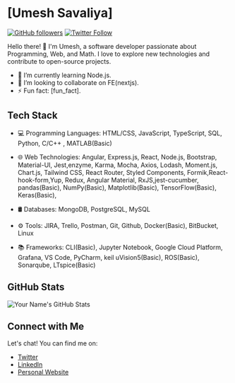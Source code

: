 # [Umesh Savaliya]
[![GitHub followers](https://img.shields.io/github/followers/your-username?style=social)](https://github.com/Umesh-WW)
[![Twitter Follow](https://img.shields.io/twitter/follow/your-twitter-handle?style=social)](https://twitter.com/your-twitter-handle)

Hello there! 👋 I'm Umesh, a software developer passionate about Programming, Web, and Math. I love to explore new technologies and contribute to open-source projects.

- 🌱 I’m currently learning Node.js.
- 👯 I’m looking to collaborate on FE(nextjs).
- ⚡ Fun fact: [fun_fact].


## Tech Stack

- 💻 Programming Languages:  HTML/CSS, JavaScript, TypeScript, SQL, Python, C/C++ , MATLAB(Basic)

- 🌐 Web Technologies:       Angular, Express.js, React, Node.js, Bootstrap, Material-UI, Jest,enzyme, Karma, Mocha, Axios, Lodash, Moment.js, Chart.js, Tailwind CSS, React Router,
                             Styled Components, Formik,React-hook-form,Yup, Redux, Angular Material, RxJS,jest-cucumber,
                              pandas(Basic), NumPy(Basic), Matplotlib(Basic), TensorFlow(Basic), Keras(Basic), 

- 🛢️ Databases:   MongoDB, PostgreSQL, MySQL
  
- ⚙️ Tools:       JIRA, Trello, Postman, Git, Github, Docker(Basic),  BitBucket, Linux

- 📚 Frameworks:  CLI(Basic), Jupyter Notebook, Google Cloud Platform, Grafana, VS Code, PyCharm, keil uVision5(Basic), ROS(Basic),
                  Sonarqube, LTspice(Basic)
## GitHub Stats

![Your Name's GitHub Stats](https://github-readme-stats.vercel.app/api?username=Umesh-WW&show_icons=true&theme=dark)


## Connect with Me

Let's chat! You can find me on:

- [Twitter](https://twitter.com/your-twitter-handle)
- [LinkedIn](https://www.linkedin.com/in/umesh-ww/)
- [Personal Website](https://www.your-website.com)
